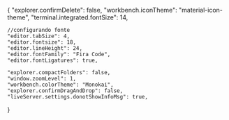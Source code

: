 {
    "explorer.confirmDelete": false,
    "workbench.iconTheme": "material-icon-theme",
    "terminal.integrated.fontSize": 14,

    //configurando fonte 
    "editor.tabSize": 4,
    "editor.fontsize": 18,
    "editor.lineHeight": 24,
    "editor.fontFamily": "Fira Code",
    "editor.fontLigatures": true,

    "explorer.compactFolders": false,
    "window.zoomLevel": 1,
    "workbench.colorTheme": "Monokai",
    "explorer.confirmDragAndDrop": false,
    "liveServer.settings.donotShowInfoMsg": true,
}
